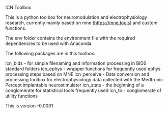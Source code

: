 ICN Toolbox

This is a python toolbox for neuromodulation and electrophysiology research, currently mainly based on mne (https://mne.tools) and custom functions. 

The env folder contains the environment file with the required dependencies to be used with Anaconda. 

The following packages are in this toolbox:

icn_bids - for simple filenaming and information processing in BIDS standard folders
icn_ephys - wrapper functions for frequently used ephys processing steps based on MNE
icn_perceive - Data conversion and processing toolbox for electrophysiology data collected with the Medtronic Percept implantable neurostimulator
icn_stats - the beginning of a conglomerate for statistical tools frequently used
icn_tb - conglomerate of utility functions

This is version -0.0001

